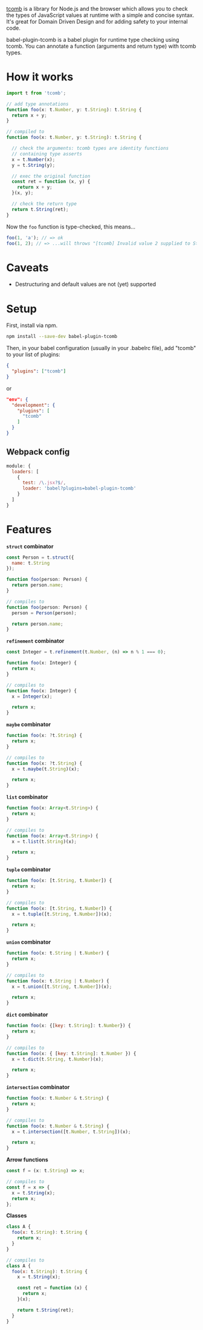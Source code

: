[tcomb](https://github.com/gcanti/tcomb) is a library for Node.js and the browser which allows you to check the types of JavaScript values at runtime with a simple and concise syntax. It's great for Domain Driven Design and for adding safety to your internal code.

babel-plugin-tcomb is a babel plugin for runtime type checking using tcomb. You can annotate a function (arguments and return type) with tcomb types.

# How it works

```js
import t from 'tcomb';

// add type annotations
function foo(x: t.Number, y: t.String): t.String {
  return x + y;
}

// compiled to
function foo(x: t.Number, y: t.String): t.String {

  // check the arguments: tcomb types are identity functions
  // containing type asserts
  x = t.Number(x);
  y = t.String(y);

  // exec the original function
  const ret = function (x, y) {
    return x + y;
  }(x, y);

  // check the return type
  return t.String(ret);
}
```

Now the `foo` function is type-checked, this means...

```js
foo(1, 'a'); // => ok
foo(1, 2); // => ...will throws "[tcomb] Invalid value 2 supplied to String"
```

# Caveats

- Destructuring and default values are not (yet) supported

# Setup

First, install via npm.

```sh
npm install --save-dev babel-plugin-tcomb
```

Then, in your babel configuration (usually in your .babelrc file), add "tcomb" to your list of plugins:

```json
{
  "plugins": ["tcomb"]
}
```

or

```json
"env": {
  "development": {
    "plugins": [
      "tcomb"
    ]
  }
}
```

## Webpack config

```js
module: {
  loaders: [
    {
      test: /\.jsx?$/,
      loader: 'babel?plugins=babel-plugin-tcomb'
    }
  ]
}
```

# Features

**`struct` combinator**

```js
const Person = t.struct({
  name: t.String
});

function foo(person: Person) {
  return person.name;
}

// compiles to
function foo(person: Person) {
  person = Person(person);

  return person.name;
}
```

**`refinement` combinator**

```js
const Integer = t.refinement(t.Number, (n) => n % 1 === 0);

function foo(x: Integer) {
  return x;
}

// compiles to
function foo(x: Integer) {
  x = Integer(x);

  return x;
}
```

**`maybe` combinator**

```js
function foo(x: ?t.String) {
  return x;
}

// compiles to
function foo(x: ?t.String) {
  x = t.maybe(t.String)(x);

  return x;
}
```

**`list` combinator**

```js
function foo(x: Array<t.String>) {
  return x;
}

// compiles to
function foo(x: Array<t.String>) {
  x = t.list(t.String)(x);

  return x;
}
```

**`tuple` combinator**

```js
function foo(x: [t.String, t.Number]) {
  return x;
}

// compiles to
function foo(x: [t.String, t.Number]) {
  x = t.tuple([t.String, t.Number])(x);

  return x;
}
```

**`union` combinator**

```js
function foo(x: t.String | t.Number) {
  return x;
}

// compiles to
function foo(x: t.String | t.Number) {
  x = t.union([t.String, t.Number])(x);

  return x;
}
```

**`dict` combinator**

```js
function foo(x: {[key: t.String]: t.Number}) {
  return x;
}

// compiles to
function foo(x: { [key: t.String]: t.Number }) {
  x = t.dict(t.String, t.Number)(x);

  return x;
}
```

**`intersection` combinator**

```js
function foo(x: t.Number & t.String) {
  return x;
}

// compiles to
function foo(x: t.Number & t.String) {
  x = t.intersection([t.Number, t.String])(x);

  return x;
}
```

**Arrow functions**

```js
const f = (x: t.String) => x;

// compiles to
const f = x => {
  x = t.String(x);
  return x;
};
```

**Classes**

```js
class A {
  foo(x: t.String): t.String {
    return x;
  }
}

// compiles to
class A {
  foo(x: t.String): t.String {
    x = t.String(x);

    const ret = function (x) {
      return x;
    }(x);

    return t.String(ret);
  }
}
```
